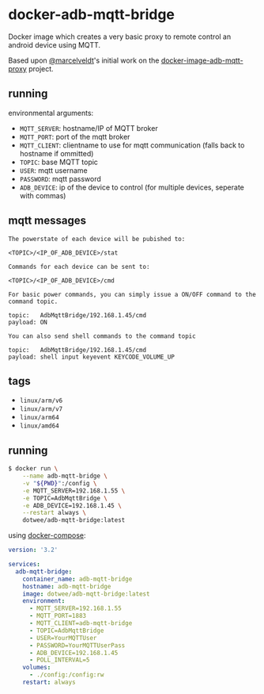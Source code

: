 # docker-adb-mqtt-bridge

Docker image which creates a very basic proxy to remote control an android device using MQTT.  

Based upon [@marcelveldt](https://github.com/marcelveldt)'s initial work on the [docker-image-adb-mqtt-proxy](https://github.com/marcelveldt/docker-image-adb-mqtt-proxy) project.

## running

environmental arguments:

- `MQTT_SERVER`: hostname/IP of MQTT broker
- `MQTT_PORT`: port of the mqtt broker
- `MQTT_CLIENT`: clientname to use for mqtt communication (falls back to hostname if ommitted)
- `TOPIC`: base MQTT topic
- `USER`: mqtt username
- `PASSWORD`: mqtt password
- `ADB_DEVICE`: ip of the device to control (for multiple devices, seperate with commas)

## mqtt messages


```
The powerstate of each device will be pubished to:

<TOPIC>/<IP_OF_ADB_DEVICE>/stat
```


```
Commands for each device can be sent to:

<TOPIC>/<IP_OF_ADB_DEVICE>/cmd
```

```
For basic power commands, you can simply issue a ON/OFF command to the command topic.

topic:   AdbMqttBridge/192.168.1.45/cmd
payload: ON
```

```
You can also send shell commands to the command topic

topic:   AdbMqttBridge/192.168.1.45/cmd
payload: shell input keyevent KEYCODE_VOLUME_UP
```

## tags

- `linux/arm/v6`
- `linux/arm/v7`
- `linux/arm64`
- `linux/amd64`

## running

```bash
$ docker run \
    --name adb-mqtt-bridge \
    -v "${PWD}":/config \
    -e MQTT_SERVER=192.168.1.55 \
    -e TOPIC=AdbMqttBridge \
    -e ADB_DEVICE=192.168.1.45 \
    --restart always \
    dotwee/adb-mqtt-bridge:latest
```

using [docker-compose](./docker-compose.yml):

```yaml
version: '3.2'

services:
  adb-mqtt-bridge:
    container_name: adb-mqtt-bridge
    hostname: adb-mqtt-bridge
    image: dotwee/adb-mqtt-bridge:latest
    environment:
      - MQTT_SERVER=192.168.1.55
      - MQTT_PORT=1883
      - MQTT_CLIENT=adb-mqtt-bridge
      - TOPIC=AdbMqttBridge
      - USER=YourMQTTUser
      - PASSWORD=YourMQTTUserPass
      - ADB_DEVICE=192.168.1.45
      - POLL_INTERVAL=5
    volumes:
      - ./config:/config:rw
    restart: always
```
